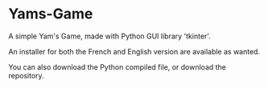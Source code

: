 # Yams-Game
A simple Yam's Game, made with Python GUI library 'tkinter'.

An installer for both the French and English version are available as wanted.

You can also download the Python compiled file, or download the repository.
